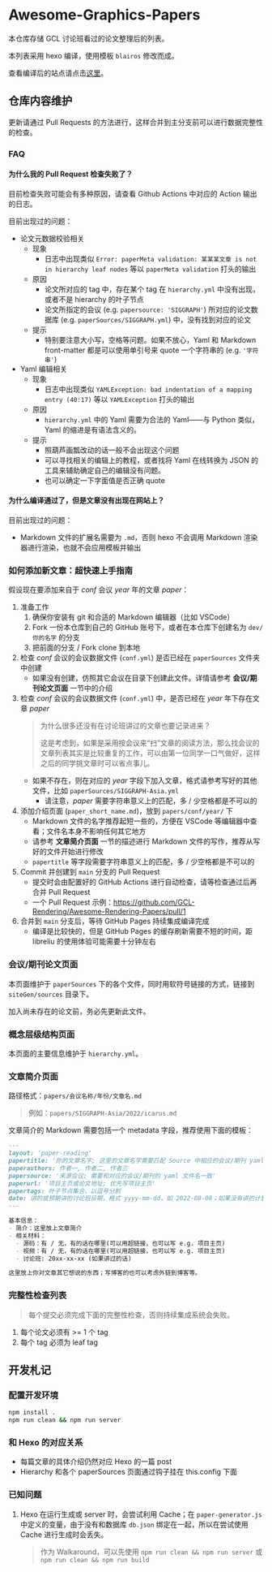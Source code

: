 # Awesome-Graphics-Papers
本仓库存储 GCL 讨论班看过的论文整理后的列表。

本列表采用 hexo 编译，使用模板 `blairos` 修改而成。

查看编译后的站点请点击[这里](https://gcl-seminar.github.io/Awesome-Graphics-Papers/)。

## 仓库内容维护

更新请通过 Pull Requests 的方法进行，这样合并到主分支前可以进行数据完整性的检查。

### FAQ

#### 为什么我的 Pull Request 检查失败了？

目前检查失败可能会有多种原因，请查看 Github Actions 中对应的 Action 输出的日志。

目前出现过的问题：
- 论文元数据校验相关
  - 现象
    - 日志中出现类似 `Error: paperMeta validation: 某某某文章 is not in hierarchy leaf nodes` 等以 `paperMeta validation` 打头的输出
  - 原因
    - 论文所对应的 tag 中，存在某个 tag 在 `hierarchy.yml` 中没有出现，或者不是 hierarchy 的叶子节点
    - 论文所指定的会议 (e.g. `papersource: 'SIGGRAPH'`) 所对应的论文数据库 (e.g. `paperSources/SIGGRAPH.yml`) 中，没有找到对应的论文
  - 提示
    - 特别要注意大小写，空格等问题。如果不放心，Yaml 和 Markdown front-matter 都是可以使用单引号来 quote 一个字符串的 (e.g. `'字符串'`)
- Yaml 编辑相关
  - 现象
    - 日志中出现类似 `YAMLException: bad indentation of a mapping entry (40:17)` 等以 `YAMLException` 打头的输出
  - 原因
    - `hierarchy.yml` 中的 Yaml 需要为合法的 Yaml——与 Python 类似，Yaml 的缩进是有语法含义的。
  - 提示
    - 照葫芦画瓢改动的话一般不会出现这个问题
    - 可以寻找相关的编辑上的教程，或者找将 Yaml 在线转换为 JSON 的工具来辅助确定自己的编辑没有问题。
    - 也可以确定一下字面值是否正确 quote

#### 为什么编译通过了，但是文章没有出现在网站上？

目前出现过的问题：
- Markdown 文件的扩展名需要为 `.md`，否则 hexo 不会调用 Markdown 渲染器进行渲染，也就不会应用模板并输出

### 如何添加新文章：超快速上手指南

假设现在要添加来自于 *conf* 会议 *year* 年的文章 *paper*：
1. 准备工作
   1. 确保你安装有 git 和合适的 Markdown 编辑器（比如 VSCode）
   2. Fork 一份本仓库到自己的 GitHub 账号下，或者在本仓库下创建名为 `dev/你的名字` 的分支
   3. 把前面的分支 / Fork clone 到本地
2. 检查 *conf* 会议的会议数据文件 (`conf.yml`) 是否已经在 `paperSources` 文件夹中创建
   - 如果没有创建，仿照其它会议在目录下创建此文件。详情请参考 **会议/期刊论文页面** 一节中的介绍
3. 检查 *conf* 会议的会议数据文件 (`conf.yml`) 中，是否已经在 *year* 年下存在文章 *paper*
   > 为什么很多还没有在讨论班讲过的文章也要记录进来？
   > 
   > 这是考虑到，如果是采用按会议来“扫”文章的阅读方法，那么找会议的文章列表其实是比较重复的工作，可以由第一位同学一口气做好，这样之后的同学挑文章时可以省点事儿。
   - 如果不存在，则在对应的 *year* 字段下加入文章，格式请参考写好的其他文件，比如 `paperSources/SIGGRAPH-Asia.yml`
     - 请注意，*paper* 需要字符串意义上的匹配，多 / 少空格都是不可以的
4. 添加介绍页面 (`paper_short_name.md`)，放到 `papers/conf/year/` 下
   - Markdown 文件的名字推荐起短一些的，方便在 VSCode 等编辑器中查看；文件名本身不影响任何其它地方
   - 请参考 **文章简介页面** 一节的描述进行 Markdown 文件的写作，推荐从写好的文件开始进行修改
   - `papertitle` 等字段需要字符串意义上的匹配，多 / 少空格都是不可以的
5. Commit 并创建到 `main` 分支的 Pull Request
   - 提交时会由配置好的 GitHub Actions 进行自动检查，请等检查通过后再合并 Pull Request
   - 一个 Pull Request 示例：https://github.com/GCL-Rendering/Awesome-Rendering-Papers/pull/1
6. 合并到 `main` 分支后，等待 GitHub Pages 持续集成编译完成
   - 编译是比较快的，但是 GitHub Pages 的缓存刷新需要不短的时间，距 libreliu 的使用体验可能需要十分钟左右

### 会议/期刊论文页面

本页面维护于 `paperSources` 下的各个文件，同时用软符号链接的方式，链接到 `siteGen/sources` 目录下。

加入尚未存在的论文前，务必先更新此文件。

### 概念层级结构页面

本页面的主要信息维护于 `hierarchy.yml`。

### 文章简介页面

路径格式：`papers/会议名称/年份/文章名.md`

> 例如：`papers/SIGGRAPH-Asia/2022/icarus.md`

文章简介的 Markdown 需要包括一个 metadata 字段，推荐使用下面的模板：

```markdown
---
layout: 'paper-reading'
papertitle: '你的文章名字; 这里的文章名字需要匹配 Source 中相应的会议/期刊 yaml 中该年的论文名字'
paperauthors: 作者一, 作者二, 作者三
papersource: '来源会议; 需要和对应的会议/期刊的 yaml 文件名一致'
paperurl: '项目主页或论文地址; 优先写项目主页'
papertags: 叶子节点集合，以逗号分割
date: 讲的或预期讲的讨论班日期，格式 yyyy-mm-dd，如 2022-08-08；如果没有讲的计划的话，就写你编辑的时间就行
---

基本信息：
- 简介：这里放上文章简介
- 相关材料：
  - 源码：有 / 无，有的话在哪里(可以用超链接，也可以写 e.g. 项目主页)
  - 视频：有 / 无，有的话在哪里(可以用超链接，也可以写 e.g. 项目主页)
  - 讨论班: 20xx-xx-xx (如果讲过的话)

这里放上你对文章其它想说的东西；写博客的也可以考虑外链到博客等。

```

### 完整性检查列表

> 每个提交必须完成下面的完整性检查，否则持续集成系统会失败。

1. 每个论文必须有 >= 1 个 tag
2. 每个 tag 必须为 leaf tag

## 开发札记

### 配置开发环境

```bash
npm install .
npm run clean && npm run server
```

### 和 Hexo 的对应关系

- 每篇文章的具体介绍仍然对应 Hexo 的一篇 post
- Hierarchy 和各个 paperSources 页面通过钩子挂在 this.config 下面

### 已知问题

1. Hexo 在运行生成或 server 时，会尝试利用 Cache；在 `paper-generator.js` 中定义的变量，由于没有和数据库 `db.json` 绑定在一起，所以在尝试使用 Cache 进行生成时会丢失。
   > 作为 Walkaround，可以先使用 `npm run clean && npm run server` 或 `npm run clean && npm run build`